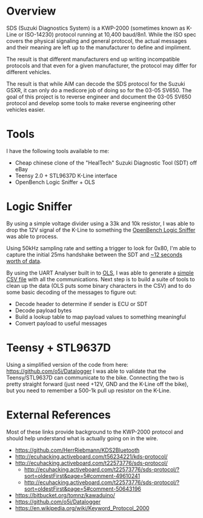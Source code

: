 Overview
========

SDS (Suzuki Diagnostics System) is a KWP-2000 (sometimes known as K-Line or 
ISO-14230) protocol running at 10,400 baud/8n1.  While the ISO spec covers the 
physical signaling and general protocol, the actual messages and their meaning 
are left up to the manufacturer to define and impliment.

The result is that different manufacturers end up writing incompatible protocols
and that even for a given manufacturer, the protocol may differ for different 
vehicles.

The result is that while AiM can decode the SDS protocol for the Suzuki GSXR, it
can only do a medicore job of doing so for the 03-05 SV650.  The goal of this 
project is to reverse engineer and document the 03-05 SV650 protocol and develop
some tools to make reverse engineering other vehicles easier.

Tools
=====

I have the following tools available to me:

 - Cheap chinese clone of the "HealTech" Suzuki Diagnostic Tool (SDT) off eBay
 - Teensy 2.0 + STL9637D K-Line interface 
 - OpenBench Logic Sniffer + OLS

Logic Sniffer
=============

By using a simple voltage divider using a 33k and 10k resistor, I was able to
drop the 12V signal of the K-Line to something the 
[OpenBench Logic Sniffer](http://dangerousprototypes.com/blog/open-logic-sniffer/) 
was able to process.

Using 50kHz sampling rate and setting a trigger to look for 0x80, I'm able to
capture the initial 25ms handshake between the SDT and 
[~12 seconds worth of data](https://github.com/synfinatic/sv650sds/blob/master/data/sds_tool_output.txt).

By using the UART Analyser built in to [OLS](http://ols.lxtreme.nl/), I was 
able to generate a 
[simple CSV file](https://github.com/synfinatic/sv650sds/blob/master/data/001-basic.csv)
with all the communications.  Next step is to build a suite of tools to clean up the 
data (OLS puts some binary characters in the CSV) and to do some basic decoding of 
the messages to figure out:

 - Decode header to determine if sender is ECU or SDT 
 - Decode payload bytes
 - Build a lookup table to map payload values to something meaningful
 - Convert payload to useful messages


Teensy + STL9637D
=================

Using a simplified version of the code from here: https://github.com/o5i/Datalogger
I was able to validate that the Teensy/STL9637D can communicate to the bike.
Connecting the two is pretty straight forward (just need +12V, GND and the K-Line 
off the bike), but you need to remember a 500-1k pull up resistor on the K-Line.

External References
===================

Most of these links provide background to the KWP-2000 protocol and should help
understand what is actually going on in the wire.

 - https://github.com/HerrRiebmann/KDS2Bluetooth
 - http://ecuhacking.activeboard.com/t56234221/kds-protocol/
 - http://ecuhacking.activeboard.com/t22573776/sds-protocol/
   - http://ecuhacking.activeboard.com/t22573776/sds-protocol/?sort=oldestFirst&page=5#comment-49610241
   - http://ecuhacking.activeboard.com/t22573776/sds-protocol/?sort=oldestFirst&page=5#comment-50643196
 - https://bitbucket.org/tomnz/kawaduino/
 - https://github.com/o5i/Datalogger
 - https://en.wikipedia.org/wiki/Keyword_Protocol_2000
